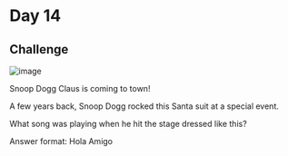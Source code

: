 # Day 14

## Challenge

![image](https://github.com/user-attachments/assets/7a12a5e2-6661-47df-aea4-4acbff6806a7)

Snoop Dogg Claus is coming to town!

A few years back, Snoop Dogg rocked this Santa suit at a special event.

What song was playing when he hit the stage dressed like this?

Answer format: Hola Amigo

